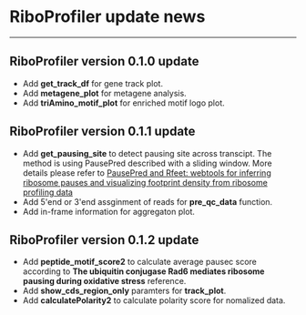 # RiboProfiler update news

---

## RiboProfiler version 0.1.0 update

- Add **get_track_df** for gene track plot.
- Add **metagene_plot** for metagene analysis.
- Add **triAmino_motif_plot** for enriched motif logo plot.

## RiboProfiler version 0.1.1 update

- Add **get_pausing_site** to detect pausing site across transcipt. The method
is using PausePred described with a sliding window. More details please refer to
[PausePred and Rfeet: webtools for inferring ribosome pauses and visualizing footprint density from ribosome profiling data](https://www.ncbi.nlm.nih.gov/pmc/articles/PMC6140459/)
- Add 5'end or 3'end assginment of reads for **pre_qc_data** function.
- Add in-frame information for aggregaton plot.

## RiboProfiler version 0.1.2 update

- Add **peptide_motif_score2** to calculate average pausec score according to 
**The ubiquitin conjugase Rad6 mediates ribosome pausing during oxidative stress** reference.
- Add **show_cds_region_only** paramters for **track_plot**.
- Add **calculatePolarity2** to calculate polarity score for nomalized data.
